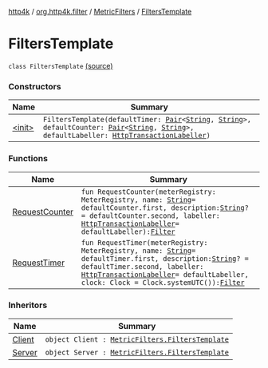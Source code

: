 [http4k](../../../index.md) / [org.http4k.filter](../../index.md) / [MetricFilters](../index.md) / [FiltersTemplate](./index.md)

# FiltersTemplate

`class FiltersTemplate` [(source)](https://github.com/http4k/http4k/blob/master/http4k-metrics-micrometer/src/main/kotlin/org/http4k/filter/MetricFilters.kt#L11)

### Constructors

| Name | Summary |
|---|---|
| [&lt;init&gt;](-init-.md) | `FiltersTemplate(defaultTimer: `[`Pair`](https://kotlinlang.org/api/latest/jvm/stdlib/kotlin/-pair/index.html)`<`[`String`](https://kotlinlang.org/api/latest/jvm/stdlib/kotlin/-string/index.html)`, `[`String`](https://kotlinlang.org/api/latest/jvm/stdlib/kotlin/-string/index.html)`>, defaultCounter: `[`Pair`](https://kotlinlang.org/api/latest/jvm/stdlib/kotlin/-pair/index.html)`<`[`String`](https://kotlinlang.org/api/latest/jvm/stdlib/kotlin/-string/index.html)`, `[`String`](https://kotlinlang.org/api/latest/jvm/stdlib/kotlin/-string/index.html)`>, defaultLabeller: `[`HttpTransactionLabeller`](../../-http-transaction-labeller.md)`)` |

### Functions

| Name | Summary |
|---|---|
| [RequestCounter](-request-counter.md) | `fun RequestCounter(meterRegistry: MeterRegistry, name: `[`String`](https://kotlinlang.org/api/latest/jvm/stdlib/kotlin/-string/index.html)` = defaultCounter.first, description: `[`String`](https://kotlinlang.org/api/latest/jvm/stdlib/kotlin/-string/index.html)`? = defaultCounter.second, labeller: `[`HttpTransactionLabeller`](../../-http-transaction-labeller.md)` = defaultLabeller): `[`Filter`](../../../org.http4k.core/-filter/index.md) |
| [RequestTimer](-request-timer.md) | `fun RequestTimer(meterRegistry: MeterRegistry, name: `[`String`](https://kotlinlang.org/api/latest/jvm/stdlib/kotlin/-string/index.html)` = defaultTimer.first, description: `[`String`](https://kotlinlang.org/api/latest/jvm/stdlib/kotlin/-string/index.html)`? = defaultTimer.second, labeller: `[`HttpTransactionLabeller`](../../-http-transaction-labeller.md)` = defaultLabeller, clock: Clock = Clock.systemUTC()): `[`Filter`](../../../org.http4k.core/-filter/index.md) |

### Inheritors

| Name | Summary |
|---|---|
| [Client](../-client.md) | `object Client : `[`MetricFilters.FiltersTemplate`](./index.md) |
| [Server](../-server.md) | `object Server : `[`MetricFilters.FiltersTemplate`](./index.md) |
